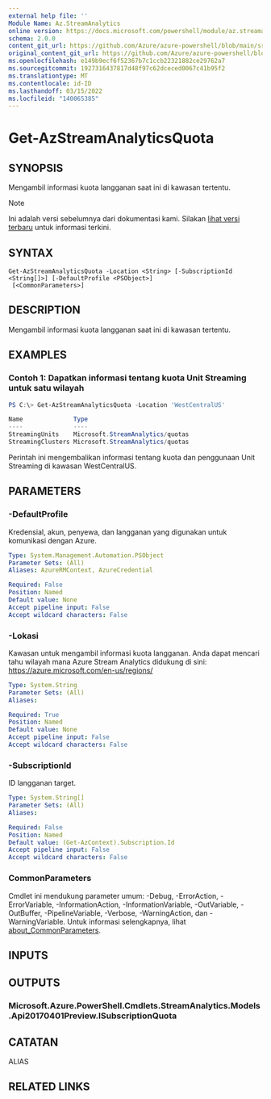 ```yaml
---
external help file: ''
Module Name: Az.StreamAnalytics
online version: https://docs.microsoft.com/powershell/module/az.streamanalytics/get-azstreamanalyticsquota
schema: 2.0.0
content_git_url: https://github.com/Azure/azure-powershell/blob/main/src/StreamAnalytics/help/Get-AzStreamAnalyticsQuota.md
original_content_git_url: https://github.com/Azure/azure-powershell/blob/main/src/StreamAnalytics/help/Get-AzStreamAnalyticsQuota.md
ms.openlocfilehash: e149b9ecf6f52367b7c1ccb22321882ce29762a7
ms.sourcegitcommit: 1927316437817d48f97c62dceced0067c41b95f2
ms.translationtype: MT
ms.contentlocale: id-ID
ms.lasthandoff: 03/15/2022
ms.locfileid: "140065385"
---
```

# Get-AzStreamAnalyticsQuota

## SYNOPSIS
Mengambil informasi kuota langganan saat ini di kawasan tertentu.

> [!NOTE]
>Ini adalah versi sebelumnya dari dokumentasi kami. Silakan [lihat versi terbaru](/powershell/module/az.streamanalytics/get-azstreamanalyticsquota) untuk informasi terkini.

## SYNTAX

```
Get-AzStreamAnalyticsQuota -Location <String> [-SubscriptionId <String[]>] [-DefaultProfile <PSObject>]
 [<CommonParameters>]
```

## DESCRIPTION
Mengambil informasi kuota langganan saat ini di kawasan tertentu.

## EXAMPLES

### Contoh 1: Dapatkan informasi tentang kuota Unit Streaming untuk satu wilayah
```powershell
PS C:\> Get-AzStreamAnalyticsQuota -Location 'WestCentralUS'

Name              Type
----              ----
StreamingUnits    Microsoft.StreamAnalytics/quotas
StreamingClusters Microsoft.StreamAnalytics/quotas
```

Perintah ini mengembalikan informasi tentang kuota dan penggunaan Unit Streaming di kawasan WestCentralUS.

## PARAMETERS

### -DefaultProfile
Kredensial, akun, penyewa, dan langganan yang digunakan untuk komunikasi dengan Azure.

```yaml
Type: System.Management.Automation.PSObject
Parameter Sets: (All)
Aliases: AzureRMContext, AzureCredential

Required: False
Position: Named
Default value: None
Accept pipeline input: False
Accept wildcard characters: False
```

### -Lokasi
Kawasan untuk mengambil informasi kuota langganan.
Anda dapat mencari tahu wilayah mana Azure Stream Analytics didukung di sini: https://azure.microsoft.com/en-us/regions/

```yaml
Type: System.String
Parameter Sets: (All)
Aliases:

Required: True
Position: Named
Default value: None
Accept pipeline input: False
Accept wildcard characters: False
```

### -SubscriptionId
ID langganan target.

```yaml
Type: System.String[]
Parameter Sets: (All)
Aliases:

Required: False
Position: Named
Default value: (Get-AzContext).Subscription.Id
Accept pipeline input: False
Accept wildcard characters: False
```

### CommonParameters
Cmdlet ini mendukung parameter umum: -Debug, -ErrorAction, -ErrorVariable, -InformationAction, -InformationVariable, -OutVariable, -OutBuffer, -PipelineVariable, -Verbose, -WarningAction, dan -WarningVariable. Untuk informasi selengkapnya, lihat [about_CommonParameters](http://go.microsoft.com/fwlink/?LinkID=113216).

## INPUTS

## OUTPUTS

### Microsoft.Azure.PowerShell.Cmdlets.StreamAnalytics.Models.Api20170401Preview.ISubscriptionQuota

## CATATAN

ALIAS

## RELATED LINKS

